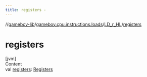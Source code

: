```yaml
---
title: registers -
---
```

//[gameboy-lib](../../index.md)/[gameboy.cpu.instructions.loads](../index.md)/[LD_r_HL](index.md)/[registers](registers.md)



# registers  
[jvm]  
Content  
val [registers](registers.md): [Registers](../../gameboy.cpu/-registers/index.md)  



